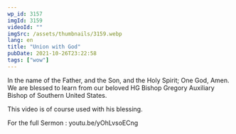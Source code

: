```yaml
---
wp_id: 3157
imgId: 3159
videoId: ""
imgSrc: /assets/thumbnails/3159.webp
lang: en
title: "Union with God"
pubDate: 2021-10-26T23:22:58
tags: ["wow"]
---
```


<p>In the name of the Father, and the Son, and the Holy Spirit; One God, Amen. We are blessed to learn from our beloved HG Bishop Gregory Auxiliary Bishop of Southern United States.</p>
<p>This video is of course used with his blessing.</p>
<p>For the full Sermon : youtu.be/yOhLvsoECng</p>
